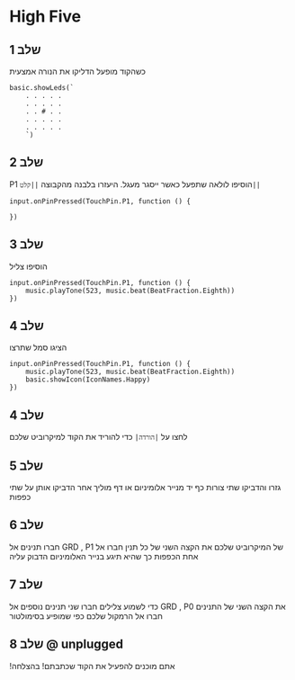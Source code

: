 # High Five

## שלב 1
כשהקוד מופעל הדליקו את הנורה אמצעית
```blocks
basic.showLeds(`
    . . . . .
    . . . . .
    . . # . .
    . . . . .
    . . . . .
    `)
```
## שלב 2
P1 הוסיפו לולאה שתפעל כאשר ייסגר מעגל.
היעזרו בלבנה מהקבוצה ``||קלט||``
```blocks
input.onPinPressed(TouchPin.P1, function () {
   
})
```
## שלב 3
הוסיפו צליל
```blocks
input.onPinPressed(TouchPin.P1, function () {
    music.playTone(523, music.beat(BeatFraction.Eighth))
})
```
## שלב 4
הציגו סמל שתרצו
```blocks
input.onPinPressed(TouchPin.P1, function () {
    music.playTone(523, music.beat(BeatFraction.Eighth))
    basic.showIcon(IconNames.Happy)
})
```
## שלב 4

לחצו על  ``|הורדה|`` כדי להוריד את הקוד למיקרוביט שלכם

## שלב 5 
גזרו והדביקו שתי צורות כף יד מנייר אלומיניום או דף מוליך אחר
הדביקו אותן על שתי כפפות 

## שלב 6
חברו תנינים אל GRD , P1 של המיקרוביט שלכם
את הקצה השני של כל תנין חברו אל אחת הכפפות כך שהיא תיגע בנייר האלומיניום הדבוק עליה

## שלב 7 
כדי לשמוע צלילים חברו שני תנינים נוספים אל GRD , P0 
את הקצה השני של התנינים חברו אל הרמקול שלכם כפי שמופיע בסימולטור

## שלב 8 @ unplugged
!אתם מוכנים להפעיל את הקוד שכתבתם! בהצלחה
